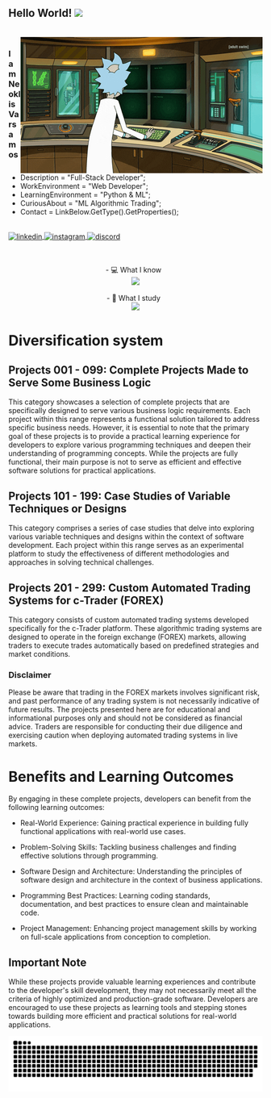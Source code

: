 ## Hello World! <img src="https://raw.githubusercontent.com/iampavangandhi/iampavangandhi/master/gifs/Hi.gif" width="30px"></h2>

<br />
<img align="right" alt="GIF" src="https://github.com/darshan-jain/darshan-jain/blob/master/rick.gif" />

### I am Neoklis Varsamos
- Description = "Full-Stack Developer";
- WorkEnvironment = "Web Developer";
- LearningEnvironment = "Python & ML";
- CuriousAbout = "ML Algorithmic Trading";
- Contact = LinkBelow.GetType().GetProperties();
<br />

  
<a href="https://www.linkedin.com/in/neoklis-varsamos-218a4a258/" target="blank">
  <img align="center" src="https://user-images.githubusercontent.com/88904952/234979284-68c11d7f-1acc-4f0c-ac78-044e1037d7b0.png" alt="linkedin" height="50"         width="50" />
</a>

<a href="https://www.instagram.com/neoklis.var/" target="blank">
  <img align="center" src="https://user-images.githubusercontent.com/88904952/234981169-2dd1e58f-4b7e-468c-8213-034ba62156c3.png" alt="instagram" height="50"       width="50" />
</a>

<a href="https://discord.com/users/516649789169991683" target="blank">
  <img align="center" src="https://user-images.githubusercontent.com/88904952/234982627-019fd336-6248-453c-9b05-97c13fd1d207.png" alt="discord" height="50"         width="50" />
</a>
  
  
<br />
<br />
<br />
  


<p align="center">
  - 💻 What I know &nbsp;
  
  <br />
  <a href="https://skillicons.dev">
    <img src="https://skillicons.dev/icons?i=github,dotnet,visualstudio,vscode,cs,js,rabbitmq,css,html" />
  </a>
</p>



<p align="center">
  - 📖 What I study &nbsp;
  <br />
  <a href="https://skillicons.dev">
    <img src="https://skillicons.dev/icons?i=py,vue,ts,docker,graphql," />
  </a>
</p>

# Diversification system

## Projects 001 - 099: Complete Projects Made to Serve Some Business Logic
This category showcases a selection of complete projects that are specifically designed to serve various business logic requirements. Each project within this range represents a functional solution tailored to address specific business needs. However, it is essential to note that the primary goal of these projects is to provide a practical learning experience for developers to explore various programming techniques and deepen their understanding of programming concepts. While the projects are fully functional, their main purpose is not to serve as efficient and effective software solutions for practical applications.

## Projects 101 - 199: Case Studies of Variable Techniques or Designs
This category comprises a series of case studies that delve into exploring various variable techniques and designs within the context of software development. Each project within this range serves as an experimental platform to study the effectiveness of different methodologies and approaches in solving technical challenges.

## Projects 201 - 299: Custom Automated Trading Systems for c-Trader (FOREX)
This category consists of custom automated trading systems developed specifically for the c-Trader platform. These algorithmic trading systems are designed to operate in the foreign exchange (FOREX) markets, allowing traders to execute trades automatically based on predefined strategies and market conditions.

### Disclaimer
Please be aware that trading in the FOREX markets involves significant risk, and past performance of any trading system is not necessarily indicative of future results. The projects presented here are for educational and informational purposes only and should not be considered as financial advice. Traders are responsible for conducting their due diligence and exercising caution when deploying automated trading systems in live markets.

# Benefits and Learning Outcomes
By engaging in these complete projects, developers can benefit from the following learning outcomes:

- Real-World Experience: Gaining practical experience in building fully functional applications with real-world use cases.

- Problem-Solving Skills: Tackling business challenges and finding effective solutions through programming.

- Software Design and Architecture: Understanding the principles of software design and architecture in the context of business applications.

- Programming Best Practices: Learning coding standards, documentation, and best practices to ensure clean and maintainable code.

- Project Management: Enhancing project management skills by working on full-scale applications from conception to completion.

## Important Note
While these projects provide valuable learning experiences and contribute to the developer's skill development, they may not necessarily meet all the criteria of highly optimized and production-grade software. Developers are encouraged to use these projects as learning tools and stepping stones towards building more efficient and practical solutions for real-world applications.



<!--- snake -->
<div align="center">
  <img  src="https://github.com/1999AZZAR/1999AZZAR/blob/main/resources/img/grid-snake.svg"
       alt="snake" /></a>
</div>

